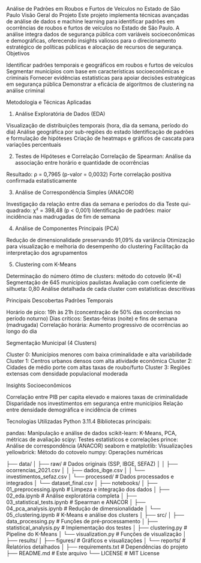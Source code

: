 Análise de Padrões em Roubos e Furtos de Veículos no Estado de São Paulo
Visão Geral do Projeto
Este projeto implementa técnicas avançadas de análise de dados e machine learning para identificar padrões em ocorrências de roubos e furtos de veículos no Estado de São Paulo. A análise integra dados de segurança pública com variáveis socioeconômicas e demográficas, oferecendo insights valiosos para o direcionamento estratégico de políticas públicas e alocação de recursos de segurança.
Objetivos

Identificar padrões temporais e geográficos em roubos e furtos de veículos
Segmentar municípios com base em características socioeconômicas e criminais
Fornecer evidências estatísticas para apoiar decisões estratégicas em segurança pública
Demonstrar a eficácia de algoritmos de clustering na análise criminal

Metodologia e Técnicas Aplicadas
1. Análise Exploratória de Dados (EDA)

Visualização de distribuições temporais (hora, dia da semana, período do dia)
Análise geográfica por sub-regiões do estado
Identificação de padrões e formulação de hipóteses
Criação de heatmaps e gráficos de cascata para variações percentuais

2. Testes de Hipóteses e Correlação
Correlação de Spearman: Análise da associação entre horário e quantidade de ocorrências

Resultado: ρ = 0,7965 (p-valor = 0,0032)
Forte correlação positiva confirmada estatisticamente

3. Análise de Correspondência Simples (ANACOR)

Investigação da relação entre dias da semana e períodos do dia
Teste qui-quadrado: χ² = 398,48 (p < 0,001)
Identificação de padrões: maior incidência nas madrugadas de fim de semana

4. Análise de Componentes Principais (PCA)

Redução de dimensionalidade preservando 91,09% da variância
Otimização para visualização e melhoria do desempenho do clustering
Facilitação da interpretação dos agrupamentos

5. Clustering com K-Means

Determinação do número ótimo de clusters: método do cotovelo (K=4)
Segmentação de 645 municípios paulistas
Avaliação com coeficiente de silhueta: 0,80
Análise detalhada de cada cluster com estatísticas descritivas

Principais Descobertas
Padrões Temporais

Horário de pico: 19h às 21h (concentração de 50% das ocorrências no período noturno)
Dias críticos: Sextas-feiras (noite) e fins de semana (madrugada)
Correlação horária: Aumento progressivo de ocorrências ao longo do dia

Segmentação Municipal (4 Clusters)

Cluster 0: Municípios menores com baixa criminalidade e alta variabilidade
Cluster 1: Centros urbanos densos com alta atividade econômica
Cluster 2: Cidades de médio porte com altas taxas de roubo/furto
Cluster 3: Regiões extensas com densidade populacional moderada

Insights Socioeconômicos

Correlação entre PIB per capita elevado e maiores taxas de criminalidade
Disparidade nos investimentos em segurança entre municípios
Relação entre densidade demográfica e incidência de crimes

Tecnologias Utilizadas
Python 3.11.4
Bibliotecas principais:

pandas: Manipulação e análise de dados
scikit-learn: K-Means, PCA, métricas de avaliação
scipy: Testes estatísticos e correlações
prince: Análise de correspondência (ANACOR)
seaborn e matplotlib: Visualizações
yellowbrick: Método do cotovelo
numpy: Operações numéricas


├── data/
│   ├── raw/                    # Dados originais (SSP, IBGE, SEFAZ)
│   │   ├── ocorrencias_2021.csv
│   │   ├── dados_ibge.csv
│   │   └── investimentos_sefaz.csv
│   └── processed/              # Dados processados e integrados
│       └── dataset_final.csv
│
├── notebooks/
│   ├── 01_preprocessing.ipynb  # Limpeza e integração dos dados
│   ├── 02_eda.ipynb           # Análise exploratória completa
│   ├── 03_statistical_tests.ipynb  # Spearman e ANACOR
│   ├── 04_pca_analysis.ipynb  # Redução de dimensionalidade
│   └── 05_clustering.ipynb    # K-Means e análise dos clusters
│
├── src/
│   ├── data_processing.py     # Funções de pré-processamento
│   ├── statistical_analysis.py # Implementação dos testes
│   ├── clustering.py          # Pipeline do K-Means
│   └── visualization.py       # Funções de visualização
│
├── results/
│   ├── figures/               # Gráficos e visualizações
│   └── reports/               # Relatórios detalhados
│
├── requirements.txt           # Dependências do projeto
├── README.md                  # Este arquivo
└── LICENSE                    # MIT License
